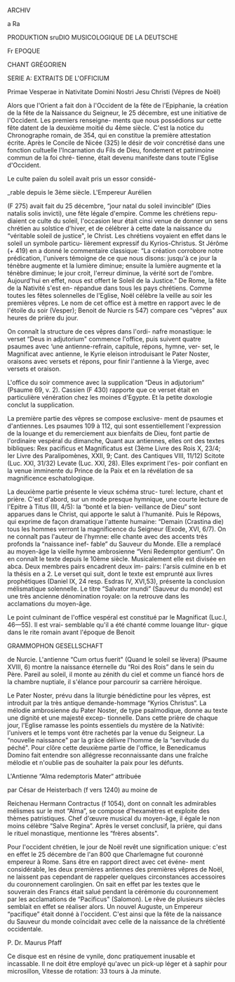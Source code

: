 ARCHIV

a Ra

PRODUKTION sruDIO MUSICOLOGIQUE DE LA DEUTSCHE

Fr EPOQUE

CHANT GRÉGORIEN

SERIE A: EXTRAITS DE L'OFFICIUM

Primae Vesperae in Nativitate Domini Nostri Jesu Christi
(Vépres de Noël)

Alors que l'Orient a fait don à l'Occident de la
fête de l'Epiphanie, la création de la fête de la
Naissance du Seigneur, le 25 décembre, est une
initiative de l'Occident. Les premiers renseigne-
ments que nous possédions sur cette fête datent de
la deuxième moitié du 4ème siècle. C'est la notice
du Chronographe romain, de 354, qui en constitue
la première attestation écrite. Après le Concile de
Nicée (325) le désir de voir concrétisé dans une
fonction cultuelle l'Incarnation du Fils de Dieu,
fondement et patrimoine commun de la foi chré-
tienne, était devenu manifeste dans toute l'Eglise
d'Occident.

Le culte païen du soleil avait pris un essor considé-

_rable depuis le 3ème siècle. L'Empereur Aurélien

(F 275) avait fait du 25 décembre, “jour natal du
soleil invincible“ (Dies natalis solis invicti), une
fête légale d'empire. Comme les chrétiens repu-
diaient ce culte du soleil, l'occasion leur était cinsi
venue de donner un sens chrétien au solstice
d'hiver, et de célébrer à cette date la naissance du
“véritable soleil de justice", le Christ. Les chrétiens
voyaient en effet dans le soleil un symbole particu-
lièrement expressif du Kyrios-Christus. St Jérôme
(+ 419) en a donné le commentaire classique: “La
création corrobore notre prédication, l'univers
témoigne de ce que nous disons: jusqu'à ce jour la
ténèbre augmente et la lumière diminue; ensuite la
lumière augmente et la ténèbre diminue; le jour
croit, l'erreur diminue, la vérité sort de l'ombre.
Aujourd'hui en effet, nous est offert le Soleil de la
Justice." De Rome, la fête de la Nativité s'est en-
répandue dans tous les pays chrétiens.
Comme toutes les fêtes solennelles de l'Eglise, Noël
célèbre la veille au soir les premières vêpres. Le
nom de cet office est à mettre en rapport avec le
de l'étoile du soir (Vesper); Benoit de Nurcie
rs 547) compare ces “vêpres" aux heures de
prière du jour.

On connaît la structure de ces vêpres dans l'ordi-
nafre monastique: le verset “Deus in adjutorium"
commence l'office, puis suivent quatre psaumes avec
‘une antienne-refrain, capitule, répons, hymne, ver-
set, le Magnificat avec antienne, le Kyrie eleison
introduisant le Pater Noster, oraisons avec versets
et répons, pour finir l'antienne à la Vierge, avec
versets et oraison.

L'office du soir commence avec la supplication
“Deus in adjutorium“ (Psaume 69, v. 2). Cassien
(F 430) rapporte que ce verset était en particulière
vénération chez les moines d'Egypte. Et la petite
doxologie conclut la supplication.

La première partie des vêpres se compose exclusive-
ment de psaumes et d'antiennes. Les psaumes 109 à
112, qui sont essentiellement l'expression de la
louange et du remerciement aux bienfaits de Dieu,
font partie de l'ordinaire vespéral du dimanche,
Quant aux antiennes, elles ont des textes bibliques:
Rex pacificus et Magnificatus est (3ème Livre des
Rois X, 23/4; Ier Livre des Paralipomènes, XXII, 9;
Cant. des Cantiques VIII, 11/12) Scitote (Luc. XXI,
31/32) Levate (Luc. XXI, 28). Elles expriment l'es-
poir confiant en la venue imminente du Prince de
la Paix et en la révélation de sa magnificence
eschatologique.

La deuxième partie présente le vieux schéma struc-
turel: lecture, chant et prière. C'est d'abord, sur un
mode presque hymnique, une courte lecture de
l'Epitre à Titus (Ill, 4/5): la “bonté et la bien-
veillance de Dieu“ sont apparues dans le Christ,
qui apporte le salut à l'humanité. Puis le Répows,
qui exprime de façon dramatique l'attente humaine:
“Demain (Crastina die) tous les hommes verront
la magnificence du Seigneur (Exode, XVI, 6/7). On
ne connaît pas l'auteur de l'hymne: elle chante
avec des accents très profonds la “naissance inef-
fable” du Sauveur du Monde. Elle a remplacé au
moyen-âge la vieille hymne ambrosienne “Veni
Redemptor gentium”. On en connaît le texte depuis
le 10ème siècle. Musicalement elle est divisée en
abca. Deux membres pairs encadrent deux im-
pairs: l'arsis culmine en b et la thésis en a 2. Le
verset qui suit, dont le texte est emprunté aux
livres prophétiques (Daniel IX, 24 resp. Esdras IV,
XVI,53), présente la conclusion mélismatique
solennelle. Le titre “Salvator mundi” (Sauveur du
monde) est une très ancienne dénomination royale:
on la retrouve dans les acclamations du moyen-âge.

Le point culminant de l'office vespéral est constitué
par le Magnificat (Luc.l, 46—55). Il est vrai-
semblable qu'il a été chanté comme louange litur-
gique dans le rite romain avant l'époque de Benoit

GRAMMOPHON GESELLSCHAFT

de Nurcie. L'antienne “Cum ortus fuerit" (Quand
le soleil se lèvera) (Psaume XVIII, 6) montre la
naissance éternelle du “Roi des Rois” dans le sein
du Père. Pareil au soleil, il monte au zénith du ciel
et comme un fiancé hors de la chambre nuptiale, il
s'élance pour parcourir sa carrière héroïque.

Le Pater Noster, prévu dans la liturgie bénédictine
pour les vêpres, est introduit par la très antique
demande-hommage “Kyrios Christus“. La mélodie
ambrosienne du Pater Noster, de type psalmodique,
donne au texte une dignité et une majesté excep-
tionnelle. Dans cette prière de chaque jour, l'Eglise
ramasse les points essentiels du mystère de la
Nativité: l'univers et le temps vont être rachetés
par la venue du Seigneur. La “nouvelle naissance"
par la grâce délivre l'homme de la “servitude du
péché". Pour clôre cette deuxième partie de l'office,
le Benedicamus Domino fait entendre son allégresse
reconnaissante dans une fraîche mélodie et n'oublie
pas de souhaiter la paix pour les défunts.

L'Antienne “Alma redemptoris Mater“ attribuée

par César de Heisterbach (f vers 1240) au moine de

Reichenau Hermann Contractus (f 1054), dont on
connaît les admirables mélismes sur le mot “Alma”,
se compose d'hexamètres et exploite des thèmes
patristiques. Chef d'œuvre musical du moyen-âge,
il égale le non moins célèbre “Salve Regina”.
Après le verset conclusif, la prière, qui dans le
rituel monastique, mentionne les “frères absents".

Pour l'occident chrétien, le jour de Noël revêt une
signification unique: c'est en effet le 25 décembre
de l'an 800 que Charlemagne fut couronné empereur
à Rome. Sans être en rapport direct avec cet événe-
ment considérable, les deux premières antiennes des
premières vêpres de Noël, ne laissent pas cependant
de rappeler quelques circonstances accessoires du
couronnement carolingien. On sait en effet par
les textes que le souverain des Francs était salué
pendant la cérémonie du couronnement par les
acclamations de “Pacificus" (Salomon). Le rêve de
plusieurs siècles semblait en effet se réaliser alors.
Un nouvel Auguste, un Empereur “pacifique” était
donné à l'occident. C'est ainsi que la fête de la
naissance du Sauveur du monde coïncidait avec
celle de la naissance de la chrétienté occidentale.

P. Dr. Maurus Pfaff

Ce disque est en résine de vynile, donc pratiquement inusable et incassable. Il ne doit être employé
qu'avec un pick-up léger et à saphir pour microsillon, Vitesse de rotation: 33 tours à Ja minute.

